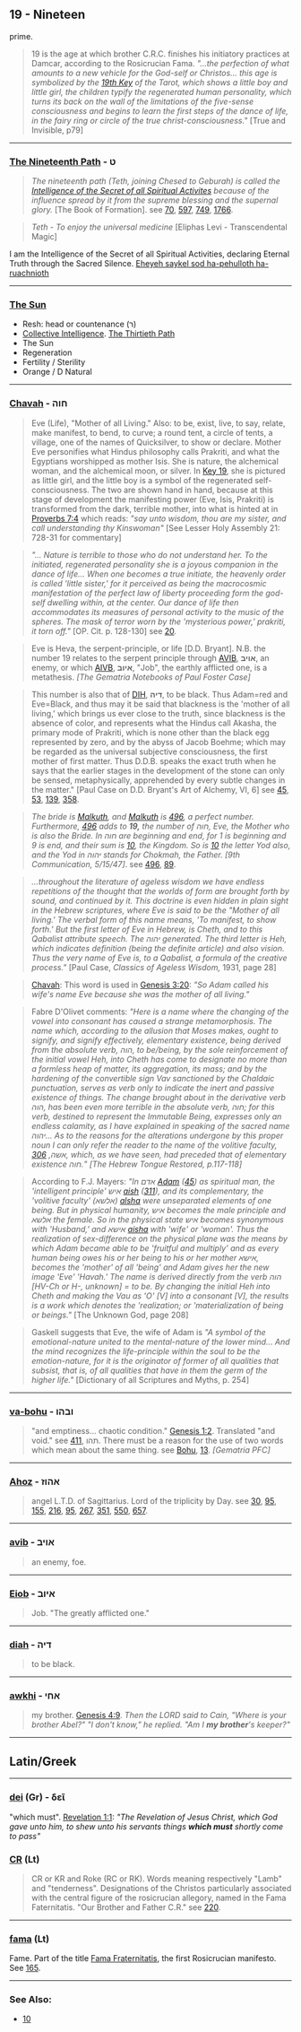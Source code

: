 ## 19 - Nineteen
prime.

> 19 is the age at which brother C.R.C. finishes his initiatory practices at Damcar, according to the Rosicrucian Fama. *"...the perfection of what amounts to a new vehicle for the God-self or Christos... this age is symbolized by the [19th Key](/keys/R) of the Tarot, which shows a little boy and little girl, the children typify the regenerated human personality, which turns its back on the wall of the limitations of the five-sense consciousness and begins to learn the first steps of the dance of life, in the fairy ring or circle of the true christ-consciousness."* [True and Invisible, p79]

---

### [The Nineteenth Path](/keys/T) - ט
> *The nineteenth path (Teth, joining Chesed to Geburah) is called the [Intelligence of the Secret of all Spiritual Activites](1766) because of the influence spread by it from the supreme blessing and the supernal glory.* [The Book of Formation]. see [70](70), [597](597), [749](749), [1766](1766).

> *Teth - To enjoy the universal medicine* [Eliphas Levi - Transcendental Magic]

I am the Intelligence of the Secret of all Spiritual Activities, declaring Eternal Truth through the Sacred Silence. [Eheyeh saykel sod ha-pehulloth ha-ruachnioth](/keys/AHIH.ShKL.SVD.HPOVLVTh.HRVChNIOTh)

---

### [The Sun](/keys/R)

- Resh: head or countenance (ר)
- [Collective Intelligence](/keys/ShKL.KLLI). [The Thirtieth Path](30)
- The Sun
- Regeneration
- Fertility / Sterility
- Orange / D Natural


---

### [Chavah](/keys/ChVH) - חוה
> Eve (Life), "Mother of all Living." Also: to be, exist, live, to say, relate, make manifest, to bend, to curve; a round tent, a circle of tents, a village, one of the names of Quicksilver, to show or declare. Mother Eve personifies what Hindus philosophy calls Prakriti, and what the Egyptians worshipped as mother Isis. She is nature, the alchemical woman, and the alchemical moon, or silver. In [Key 19](/keys/R), she is pictured as little girl, and the little boy is a symbol of the regenerated self-consciousness. The two are shown hand in hand, because at this stage of development the manifesting power (Eve, Isis, Prakriti) is transformed from the dark, terrible mother, into what is hinted at in [Proverbs 7:4](http://biblehub.com/proverbs/7-4.htm) which reads: *"say unto wisdom, thou are my sister, and call understanding thy Kinswoman"* [See Lesser Holy Assembly 21: 728-31 for commentary]

> *"... Nature is terrible to those who do not understand her. To the initiated, regenerated personality she is a joyous companion in the dance of life... When one becomes a true initiate, the heavenly order is called 'little sister,' for it perceived as being the macrocosmic manifestation of the perfect law of liberty proceeding form the god-self dwelling within, at the center. Our dance of life then accommodates its measures of personal activity to the music of the spheres. The mask of terror worn by the 'mysterious power,' prakriti, it torn off."* [OP. Cit. p. 128-130] see [20](20).

> Eve is Heva, the serpent-principle, or life [D.D. Bryant]. N.B. the number 19 relates to the serpent principle through [AVIB](/keys/AVIB), **אויב**, an enemy, or which [AIVB](/keys/AIVB), **איוב**, "Job", the earthly afflicted one, is a metathesis. *[The Gematria Notebooks of Paul Foster Case]*

> This number is also that of [DIH](/keys/DIH), **דיה**, to be black. Thus Adam=red and Eve=Black, and thus may it be said that blackness is the 'mother of all living,' which brings us ever close to the truth, since blackness is the absence of color, and represents what the Hindus call Akasha, the primary mode of Prakriti, which is none other than the black egg represented by zero, and by the abyss of Jacob Boehme; which may be regarded as the universal subjective consciousness, the first mother of first matter. Thus D.D.B. speaks the exact truth when he says that the earlier stages in the development of the stone can only be sensed, metaphysically, apprehended by every subtle changes in the matter." [Paul Case on D.D. Bryant's Art of Alchemy, VI, 6] see [45](45), [53](53), [139](139), [358](358).

> *The bride is [Malkuth](/keys/MLKVTh), and [Malkuth](/keys/MLKVTh) is [496](496), a perfect number. Furthermore, [496](496) adds to **19,** the number of חוה, Eve, the Mother who is also the Bride. In חוה are beginning and end, for 1 is beginning and 9 is end, and their sum is [10](10), the Kingdom. So is [10](10) the letter Yod also, and the Yod in יהוה stands for Chokmah, the Father. [9th Communication, 5/15/47]*. see [496](496), [89](89).

> *...throughout the literature of ageless wisdom we have endless repetitions of the thought that the worlds of form are brought forth by sound, and continued by it. This doctrine is even hidden in plain sight in the Hebrew scriptures, where Eve is said to be the "Mother of all living.' The verbal form of this name means, 'To manifest, to show forth.' But the first letter of Eve in Hebrew, is Cheth, and to this Qabalist attribute speech. The יהוה generated. The third letter is Heh, which indicates definition (being the definite article) and also vision. Thus the very name of Eve is, to a Qabalist, a formula of the creative process."* [Paul Case, *Classics of Ageless Wisdom,* 1931, page 28]

> [Chavah](/keys/ChVH): This word is used in [Genesis 3:20](http://biblehub.com/genesis/3-20.htm): *"So Adam called his wife's name Eve because she was the mother of all living."*

> Fabre D'Olivet comments: *"Here is a name where the changing of the vowel into consonant has caused a strange metamorphosis. The name which, according to the allusion that Moses makes, ought to signify, and signify effectively, elementary existence, being derived from the absolute verb, הוה, to be/being, by the sole reinforcement of the initial vowel Heh, into Cheth has come to designate no more than a formless heap of matter, its aggregation, its mass; and by the hardening of the convertible sign Vav sanctioned by the Chaldaic punctuation, serves as verb only to indicate the inert and passive existence of things. The change brought about in the derivative verb הוה, has been even more terrible in the absolute verb, חוה; for this verb, destined to represent the Immutable Being, expresses only an endless calamity, as I have explained in speaking of the sacred name יהוה... As to the reasons for the alterations undergone by this proper noun I can only refer the reader to the name of the volitive faculty, אשה, [306](/keys/AShH), which, as we have seen, had preceded that of elementary existence חוה." [The Hebrew Tongue Restored, p.117-118]*

> According to F.J. Mayers: *"In אדם [Adam](/keys/ADM) ([45](45)) as spiritual man, the 'intelligent principle' איש [aish](/keys/AISh) ([311](311)), and its complementary, the 'volitive faculty' (אלשא) [alsha](/keys/ALShA) were unseparated elements of one being. But in physical humanity, איש becomes the male principle and אלשא the female. So in the physical state איש becomes synonymous with 'Husband,' and אישא [aisha](/keys/AIShA) with 'wife' or 'woman'. Thus the realization of sex-difference on the physical plane was the means by which Adam became able to be 'fruitful and multiply' and as every human being owes his or her being to his or her mother אישא, becomes the 'mother' of all 'being' and Adam gives her the new image 'Eve' 'Havah.' The name is derived directly from the verb הוה [HV-Ch or H-, unknown] = to be. By changing the initial Heh into Cheth and making the Vau as 'O' [V] into a consonant [V], the results is a work which denotes the 'realization; or 'materialization of being or beings."* [The Unknown God, page 208]

> Gaskell suggests that Eve, the wife of Adam is *"A symbol of the emotional-nature united to the mental-nature of the lower mind... And the mind recognizes the life-principle within the soul to be the emotion-nature, for it is the originator of former of all qualities that subsist, that is, of all qualities that have in them the germ of the higher life."* [Dictionary of all Scriptures and Myths, p. 254]

---

### [va-bohu](/keys/VBHV) - ובהו
> "and emptiness... chaotic condition." [Genesis 1:2](http://biblehub.com/genesis/1-2.htm). Translated "and void." see [411](/keys/ThHV), תהו. There must be a reason for the use of two words which mean about the same thing.  see [Bohu](/keys/BHV), [13](13). *[Gematria PFC]*

---

### [Ahoz](/keys/AHVZ) - אהוז
> angel L.T.D. of Sagittarius. Lord of the triplicity by Day. see [30](30), [95](95), [155](155), [216](216), [95](95), [267](267), [351](351), [550](550), [657](657).

---

### [avib](/keys/AVIB) - אויב
> an enemy, foe.

---

### [Eiob](/keys/AIVB) - איוב
> Job. "The greatly afflicted one."

---

### [diah](/keys/DIH) - דיה
> to be black.

---

### [awkhi](/keys/AChI) - אחי
> my brother. [Genesis 4:9](http://biblehub.com/genesis/4-9.htm). *Then the LORD said to Cain, "Where is your brother Abel?" "I don't know," he replied. "Am I **my brother**'s keeper?"*

---

## Latin/Greek

---

### [dei](/greek?word=dei) (Gr) - δεῖ
"which must". [Revelation 1:1](http://biblehub.com/revelation/1-1.htm): *"The Revelation of Jesus Christ, which God gave unto him, to shew unto his servants things **which must** shortly come to pass"*

### [CR](/latin?word=cr) (Lt)
> CR or KR and Roke (RC or RK). Words meaning respectively "Lamb" and "tenderness". Designations of the Christos particularly associated with the central figure of the rosicrucian allegory, named in the Fama Faternitatis. "Our Brother and Father C.R." see [220](220).

---

### [fama](/latin?word=fama) (Lt)
Fame. Part of the title [Fama Fraternitatis](165), the first Rosicrucian manifesto. See [165](165).

---

### See Also:

- [10](10)
